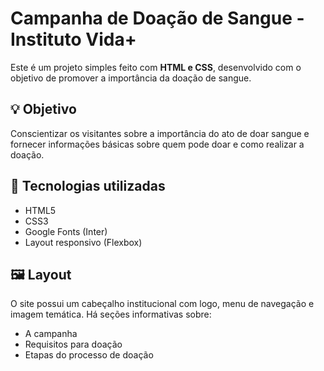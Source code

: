 # Campanha de Doação de Sangue - Instituto Vida+

Este é um projeto simples feito com **HTML e CSS**, desenvolvido com o objetivo de promover a importância da doação de sangue.

## 💡 Objetivo

Conscientizar os visitantes sobre a importância do ato de doar sangue e fornecer informações básicas sobre quem pode doar e como realizar a doação.

## 🧪 Tecnologias utilizadas

- HTML5
- CSS3
- Google Fonts (Inter)
- Layout responsivo (Flexbox)

## 🖼️ Layout

O site possui um cabeçalho institucional com logo, menu de navegação e imagem temática. Há seções informativas sobre:

- A campanha
- Requisitos para doação
- Etapas do processo de doação
